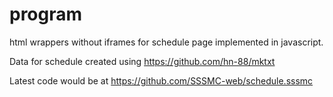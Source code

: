 # program
html wrappers without iframes for schedule page implemented in javascript.

Data for schedule created using
https://github.com/hn-88/mktxt

Latest code would be at https://github.com/SSSMC-web/schedule.sssmc
